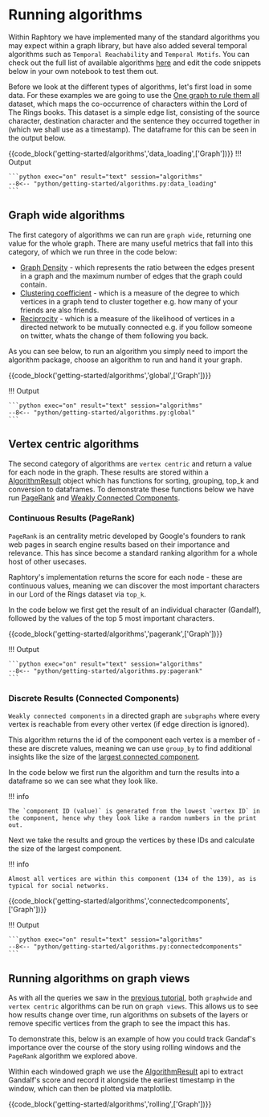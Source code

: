 # Running algorithms 

Within Raphtory we have implemented many of the standard algorithms you may expect within a graph library, but have also added several temporal algorithms such as `Temporal Reachability` and `Temporal Motifs`. You can check out the full list of available algorithms [here](https://docs.raphtory.com/en/master/#module-raphtory.algorithms) and edit the code snippets below in your own notebook to test them out.

Before we look at the different types of algorithms, let's first load in some data. For these examples we are going to use the [One graph to rule them all](https://arxiv.org/abs/2210.07871) dataset, which maps the co-occurrence of characters within the Lord of The Rings books. This dataset is a simple edge list, consisting of the source character, destination character and the sentence they occurred together in (which we shall use as a timestamp). The dataframe for this can be seen in the output below.

{{code_block('getting-started/algorithms','data_loading',['Graph'])}}
!!! Output

    ```python exec="on" result="text" session="algorithms"
    --8<-- "python/getting-started/algorithms.py:data_loading"
    ```

## Graph wide algorithms
The first category of algorithms we can run are `graph wide`, returning one value for the whole graph. There are many useful metrics that fall into this category, of which we run three in the code below:

* [Graph Density](https://en.wikipedia.org/wiki/Dense_graph) - which represents the ratio between the edges present in a graph and the maximum number of edges that the graph could contain.
* [Clustering coefficient](https://en.wikipedia.org/wiki/Clustering_coefficient) - which is a measure of the degree to which vertices in a graph tend to cluster together e.g. how many of your friends are also friends.
* [Reciprocity](https://en.wikipedia.org/wiki/Reciprocity_(network_science)) - which is a measure of the likelihood of vertices in a directed network to be mutually connected e.g. if you follow someone on twitter, whats the change of them following you back.

As you can see below, to run an algorithm you simply need to import the algorithm package, choose an algorithm to run and hand it your graph.

{{code_block('getting-started/algorithms','global',['Graph'])}}

!!! Output

    ```python exec="on" result="text" session="algorithms"
    --8<-- "python/getting-started/algorithms.py:global"
    ```


## Vertex centric algorithms 
The second category of algorithms are `vertex centric` and return a value for each node in the graph. These results are stored within a [AlgorithmResult](https://docs.raphtory.com/en/master/api/raphtory.html#raphtory.AlgorithmResultStrU64) object which has functions for sorting, grouping, top_k and conversion to dataframes. To demonstrate these functions below we have run [PageRank](https://en.wikipedia.org/wiki/PageRank) and [Weakly Connected Components](https://en.wikipedia.org/wiki/Component_(graph_theory)).

### Continuous Results (PageRank)
`PageRank` is an centrality metric developed by Google's founders to rank web pages in search engine results based on their importance and relevance. This has since become a standard ranking algorithm for a whole host of other usecases.

Raphtory's implementation returns the score for each node - these are continuous values, meaning we can discover the most important characters in our Lord of the Rings dataset via `top_k`.

In the code below we first get the result of an individual character (Gandalf), followed by the values of the top 5 most important characters. 

{{code_block('getting-started/algorithms','pagerank',['Graph'])}}

!!! Output

    ```python exec="on" result="text" session="algorithms"
    --8<-- "python/getting-started/algorithms.py:pagerank"
    ```

### Discrete Results (Connected Components)

`Weakly connected components` in a directed graph are `subgraphs` where every vertex is reachable from every other vertex (if edge direction is ignored). 

This algorithm returns the id of the component each vertex is a member of - these are discrete values, meaning we can use `group_by` to find additional insights like the size of the [largest connected component](https://en.wikipedia.org/wiki/Giant_component). 

In the code below we first run the algorithm and turn the results into a dataframe so we can see what they look like. 

!!! info

    The `component ID (value)` is generated from the lowest `vertex ID` in the component, hence why they look like a random numbers in the print out.

Next we take the results and group the vertices by these IDs and calculate the size of the largest component. 

!!! info 

    Almost all vertices are within this component (134 of the 139), as is typical for social networks.

{{code_block('getting-started/algorithms','connectedcomponents',['Graph'])}}

!!! Output

    ```python exec="on" result="text" session="algorithms"
    --8<-- "python/getting-started/algorithms.py:connectedcomponents"
    ```
## Running algorithms on graph views 

As with all the queries we saw in the [previous tutorial](querying.md), both `graphwide` and `vertex centric` algorithms can be run on `graph views`. This allows us to see how results change over time, run algorithms on subsets of the layers or remove specific vertices from the graph to see the impact this has. 

To demonstrate this, below is an example of how you could track Gandaf's importance over the course of the story using rolling windows and the `PageRank` algorithm we explored above. 

Within each windowed graph we use the [AlgorithmResult](https://docs.raphtory.com/en/master/api/raphtory.html#raphtory.AlgorithmResultStrU64) api to extract Gandalf's score and record it alongside the earliest timestamp in the window, which can then be plotted via matplotlib.


{{code_block('getting-started/algorithms','rolling',['Graph'])}}


